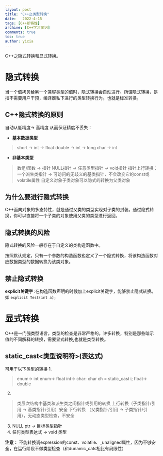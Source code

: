 ```yaml
---
layout: post
title: "C++之类型转换"
date:   2022-4-15
tags: [C++新特性]
archive: [C++学习笔记]
comments: true
toc: true
author: yixia
---
```


C++之隐式转换和显式转换。

<!-- more -->

# 隐式转换
当一个值拷贝给另一个兼容类型的值时，隐式转换会自动进行。所谓隐式转换，是指不需要用户干预，编译器私下进行的类型转换行为。也就是标准转换。

## C++隐式转换的原则
自动从低精度-> 高精度 从而保证精度不丢失：
* **基本数据类型** 
> short -> int -> float
> double -> int -> long
> char -> int

* **非基本类型**
> 数组/函数 -> 指针
> NULL指针 -> 任意类型指针 -> void指针
> 指针上行转换：一个派生类指针 -> 可访问的无歧义的基类指针，不会改变它的const或volatile属性
> 自定义对象子类对象可以隐式的转换为父类对象

## 为什么要进行隐式转换
C++面向对象的多态特性，就是通过父类的类型实现对子类的封装。通过隐式转换，你可以直接将一个子类的对象使用父类的类型进行返回。

## 隐式转换的风险
隐式转换的风险一般存在于自定义的类构造函数中。

按照默认规定，只有一个参数的构造函数也定义了一个隐式转换，将该构造函数对应数据类型的数据转换为该类对象。

## 禁止隐式转换
**explicit关键字** :在构造函数声明的时候加上explicit关键字，能够禁止隐式转换。
如 `explicit Test(int a);`

# 显式转换
C++是一门强类型语言，类型的检查是非常严格的。许多转换，特别是那些暗示值的不同解释的转换，需要显式转换,也就是类型转换。
## static_cast<类型说明符>(表达式)
可用于以下类型的转换
1. 
> enum-> int
> enum-> float
> int-> char: char ch = static_cast<char> i;
> float-> double

2. 
> 类层次结构中基类和派生类之间指针或引用的转换
> 上行转换（子类指针/引用 -> 基类指针/引用）安全
> 下行转换 （父类指针/引用 -> 子类指针/引用），无动态类型检查，不安全

3. NULL ptr -> 目标类型指针
4. 任何类型表达式 -> void 类型

**注意：** 不能转换调expression的const、volatile、_unaligned属性，因为不够安全，在运行阶段不做类型检查（和dunamic_cats相比有局限性）


